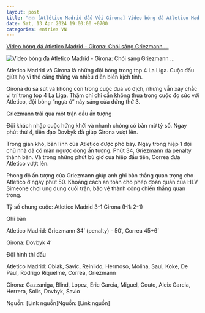 ```yaml
---
layout: post
title: "🔥🔥 [Atlético Madrid đấu Với Girona] Video bóng đá Atletico Madrid - Girona: Chói sáng Griezmann ..."
date: Sat, 13 Apr 2024 19:00:00 +0700
categories: entries VN
---
```

[Video bóng đá Atletico Madrid - Girona: Chói sáng Griezmann ...](https://www.24h.com.vn/bong-da/video-bong-da-atletico-madrid-girona-choi-sang-griezmann-nguoc-dong-dang-cap-la-liga-c48a1559562.html)

![Video bóng đá Atletico Madrid - Girona: Chói sáng Griezmann ...](https://icdn.24h.com.vn/upload/2-2024/images/2024-04-13/1200-1713016895-780-width1200height628-watermark.jpg)

Atletico Madrid và Girona là những đội bóng trong top 4 La Liga. Cuộc đấu giữa họ vì thế căng thẳng và nhiều diễn biến kịch tính.

Girona dù sa sút và không còn trong cuộc đua vô địch, nhưng vẫn xây chắc vị trí trong top 4 La Liga. Thậm chí chỉ cần không thua trong cuộc đọ sức với Atletico, đội bóng “ngựa ô” này sáng cửa đứng thứ 3.

Griezmann trải qua một trận đấu ấn tượng

Đội khách nhập cuộc hứng khởi và nhanh chóng có bàn mở tỷ số. Ngay phút thứ 4, tiền đạo Dovbyk đã giúp Girona vượt lên.

Trong gian khó, bản lĩnh của Atletico được phô bày. Ngay trong hiệp 1 đội chủ nhà đã có màn ngược dòng ấn tượng. Phút 34, Griezmann đá penalty thành bàn. Và trong những phút bù giờ của hiệp đầu tiên, Correa đưa Atletico vượt lên.

Phong độ ấn tượng của Griezmann giúp anh ghi bàn thắng quan trọng cho Atletico ở ngay phút 50. Khoảng cách an toàn cho phép đoàn quân của HLV Simeone chơi ung dung cuối trận, bảo vệ thành công chiến thắng quan trọng.

Tỷ số chung cuộc: Atletico Madrid 3-1 Girona (H1: 2-1)

Ghi bàn

Atletico Madrid: Griezmann 34’ (penalty) - 50’, Correa 45+6’

Girona: Dovbyk 4’

Đội hình thi đấu

Atletico Madrid: Oblak, Savic, Reinildo, Hermoso, Molina, Saul, Koke, De Paul, Rodrigo Riquelme, Correa, Griezmann

Girona: Gazzaniga, Blind, Lopez, Eric Garcia, Miguel, Couto, Aleix Garcia, Herrera, Solis, Dovbyk, Savio

Nguồn: [Link nguồn]Nguồn: [Link nguồn]


